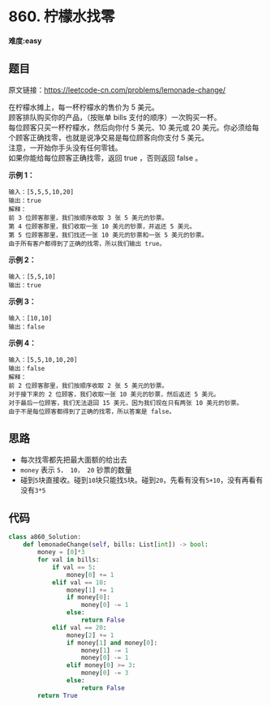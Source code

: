 # 860. 柠檬水找零
**难度:easy**
## 题目
原文链接：https://leetcode-cn.com/problems/lemonade-change/

在柠檬水摊上，每一杯柠檬水的售价为 5 美元。  
顾客排队购买你的产品，（按账单 bills 支付的顺序）一次购买一杯。  
每位顾客只买一杯柠檬水，然后向你付 5 美元、10 美元或 20 美元。你必须给每个顾客正确找零，也就是说净交易是每位顾客向你支付 5 美元。  
注意，一开始你手头没有任何零钱。  
如果你能给每位顾客正确找零，返回 true ，否则返回 false 。

**示例 1：**
```
输入：[5,5,5,10,20]
输出：true
解释：
前 3 位顾客那里，我们按顺序收取 3 张 5 美元的钞票。
第 4 位顾客那里，我们收取一张 10 美元的钞票，并返还 5 美元。
第 5 位顾客那里，我们找还一张 10 美元的钞票和一张 5 美元的钞票。
由于所有客户都得到了正确的找零，所以我们输出 true。
```
**示例 2：**
```
输入：[5,5,10]
输出：true
```
**示例 3：**
```
输入：[10,10]
输出：false
```
**示例 4：**
```
输入：[5,5,10,10,20]
输出：false
解释：
前 2 位顾客那里，我们按顺序收取 2 张 5 美元的钞票。
对于接下来的 2 位顾客，我们收取一张 10 美元的钞票，然后返还 5 美元。
对于最后一位顾客，我们无法退回 15 美元，因为我们现在只有两张 10 美元的钞票。
由于不是每位顾客都得到了正确的找零，所以答案是 false。
```

## 思路
* 每次找零都先把最大面额的给出去
* `money` 表示 `5， 10， 20` 钞票的数量
* 碰到`5`块直接收。碰到`10`块只能找`5`块。碰到`20`，先看有没有`5+10`，没有再看有没有`3*5`

## 代码
```python
class a860_Solution:
    def lemonadeChange(self, bills: List[int]) -> bool:
        money = [0]*3
        for val in bills:
            if val == 5:
                money[0] += 1
            elif val == 10:
                money[1] += 1
                if money[0]:
                    money[0] -= 1
                else:
                    return False
            elif val == 20:
                money[2] += 1
                if money[1] and money[0]:
                    money[1] -= 1
                    money[0] -= 1
                elif money[0] >= 3:
                    money[0] -= 3
                else:
                    return False
        return True
```

